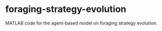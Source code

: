 # foraging-strategy-evolution
MATLAB code for the agent-based model on foraging strategy evolution.
